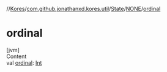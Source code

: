 //[Kores](../../../index.md)/[com.github.jonathanxd.kores.util](../../index.md)/[State](../index.md)/[NONE](index.md)/[ordinal](ordinal.md)



# ordinal  
[jvm]  
Content  
val [ordinal](ordinal.md): [Int](https://kotlinlang.org/api/latest/jvm/stdlib/kotlin/-int/index.html)  



